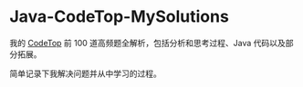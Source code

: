 # Java-CodeTop-MySolutions
我的 [CodeTop](https://codetop.cc/home) 前 100 道高频题全解析，包括分析和思考过程、Java 代码以及部分拓展。

简单记录下我解决问题并从中学习的过程。
